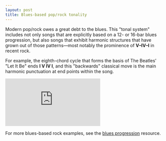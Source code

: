 ```yaml
---
layout: post
title: Blues-based pop/rock tonality
---
```


Modern pop/rock owes a great debt to the blues. This "tonal system" includes not only songs that are explicitly based on a 12- or 16-bar blues progression, but also songs that exhibit harmonic structures that have grown out of those patterns—most notably the prominence of **V–IV–I** in recent rock.

For example, the eighth-chord cycle that forms the basis of The Beatles' "Let It Be" ends **I V IV I**, and this "backwards" classical move is the main harmonic punctuation at end points within the song.

<iframe class="spotify" src="https://embed.spotify.com/?uri=spotify:track:7iN1s7xHE4ifF5povM6A48" frameborder="0" allowtransparency="true"></iframe>

For more blues-based rock examples, see the [blues progression](popRockHarmony-blues.html) resource.